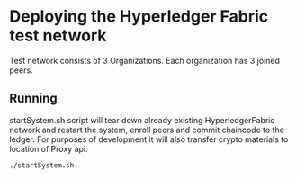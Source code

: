 # Deploying the Hyperledger Fabric test network
Test network consists of 3 Organizations. Each organization has 3 joined peers.

## Running

startSystem.sh script will tear down already existing HyperledgerFabric network and restart the system, enroll peers and commit chaincode to the ledger. For purposes of development it will also transfer crypto materials to location of Proxy api.

```bash
./startSystem.sh
```

